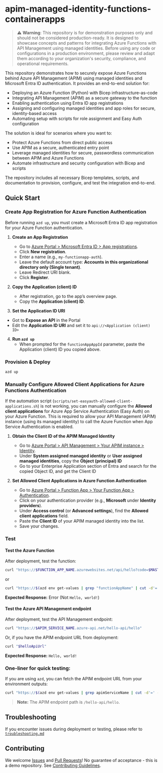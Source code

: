 # apim-managed-identity-functions-containerapps

> ⚠️ **Warning**: This repository is for demonstration purposes only and should not be considered production-ready. It is designed to showcase concepts and patterns for integrating Azure Functions with API Management using managed identities. Before using any code or configurations in a production environment, please review and adapt them according to your organization's security, compliance, and operational requirements.

This repository demonstrates how to securely expose Azure Functions behind Azure API Management (APIM) using managed identities and Microsoft Entra ID authentication. It provides an end-to-end solution for:

- Deploying an Azure Function (Python) with Bicep infrastructure-as-code
- Integrating API Management (APIM) as a secure gateway to the function
- Enabling authentication using Entra ID app registrations
- Assigning and configuring managed identities and app roles for secure, identity-based access
- Automating setup with scripts for role assignment and Easy Auth configuration

The solution is ideal for scenarios where you want to:

- Protect Azure Functions from direct public access
- Use APIM as a secure, authenticated entry point
- Leverage managed identities for secure, passwordless communication between APIM and Azure Functions
- Automate infrastructure and security configuration with Bicep and scripts

The repository includes all necessary Bicep templates, scripts, and documentation to provision, configure, and test the integration end-to-end.

## Quick Start

### Create App Registration for Azure Function Authentication

Before running `azd up`, you must create a Microsoft Entra ID app registration for your Azure Function authentication.

1. **Create an App Registration**

   - Go to [Azure Portal > Microsoft Entra ID > App registrations](https://portal.azure.com/#view/Microsoft_AAD_RegisteredApps/ApplicationsListBlade).
   - Click **New registration**.
   - Enter a name (e.g., `my-functionapp-auth`).
   - Leave the default account type: **Accounts in this organizational directory only (Single tenant)**.
   - Leave Redirect URI blank.
   - Click **Register**.

2. **Copy the Application (client) ID**

   - After registration, go to the app’s overview page.
   - Copy the **Application (client) ID**.

3. **Set the Application ID URI**

- Got to **Expose an API** in the Portal
- Edit the **Application ID URI** and set it to `api://<Application (client) ID>`

4. **Run `azd up`**
   - When prompted for the `functionAppAppId` parameter, paste the Application (client) ID you copied above.

### Provision & Deploy

```sh
azd up
```

### Manually Configure Allowed Client Applications for Azure Functions Authentication

If the automation script (`scripts/set-easyauth-allowed-client-applications.sh`) is not working, you can manually configure the **Allowed client applications** for Azure App Service Authentication (Easy Auth) on your Azure Function. This is required to allow your API Management (APIM) instance (using its managed identity) to call the Azure Function when App Service Authentication is enabled.

1. **Obtain the Client ID of the APIM Managed Identity**

   - Go to [Azure Portal > API Management > Your APIM instance > Identity](https://portal.azure.com/).
   - Under **System assigned managed identity** or **User assigned managed identities**, copy the **Object (principal) ID**
   - Go to your Enterprise Application section of Entra and search for the copied Object ID, and get the Client ID

2. **Set Allowed Client Applications in Azure Function Authentication**
   - Go to [Azure Portal > Function App > Your Function App > Authentication](https://portal.azure.com/).
   - Click on your authentication provider (e.g., **Microsoft** under **Identity providers**).
   - Under **Access control** (or **Advanced settings**), find the **Allowed client applications** field.
   - Paste the **Client ID** of your APIM managed identity into the list.
   - Save your changes.

### Test

#### Test the Azure Function

After deployment, test the function:

```sh
curl "https://$FUNCTION_APP_NAME.azurewebsites.net/api/hello?code=$MASTER_KEY"
```

or

```sh
curl "https://$(azd env get-values | grep "functionAppName" | cut -d'=' -f2 | tr -d '"').azurewebsites.net/api/hello"
```

**Expected Response:** Error (Not `Hello, world!`)

#### Test the Azure API Management endpoint

After deployment, test the API Management endpoint:

```sh
curl "https://$APIM_SERVICE_NAME.azure-api.net/hello-api/hello"
```

Or, if you have the APIM endpoint URL from deployment:

```sh
curl "$helloApiUrl"
```

**Expected Response:** `Hello, world!`

### One-liner for quick testing:

If you are using `azd`, you can fetch the APIM endpoint URL from your environment outputs:

```sh
curl "https://$(azd env get-values | grep apimServiceName | cut -d'=' -f2 | tr -d '"').azure-api.net/hello-api/hello"
```

> **Note:** The APIM endpoint path is `/hello-api/hello`.

## Troubleshooting

If you encounter issues during deployment or testing, please refer to [`troubleshooting.md`](./troubleshooting.md)

## Contributing

We welcome [Issues](../../issues) and [Pull Requests](../../pulls)! No guarantee of acceptance - this is a demo repository. See [Contributing Guidelines](CONTRIBUTING.md).
